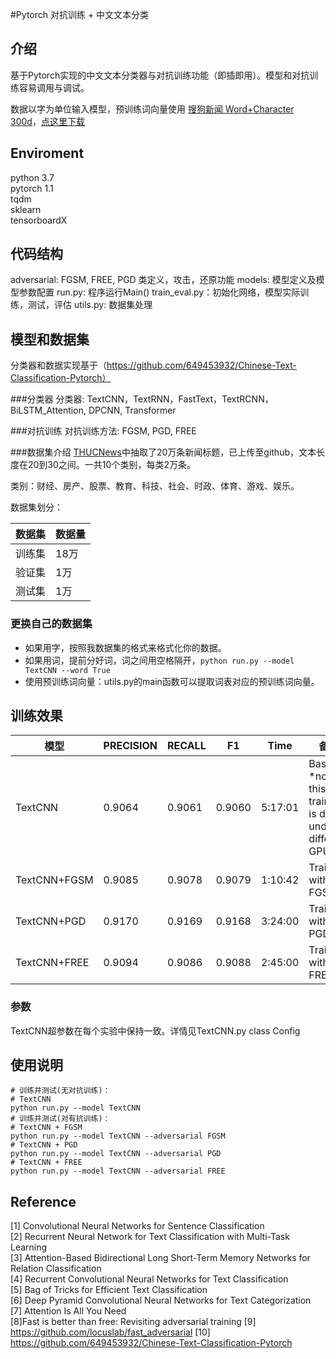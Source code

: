 #Pytorch 对抗训练 + 中文文本分类 

## 介绍
基于Pytorch实现的中文文本分类器与对抗训练功能（即插即用）。模型和对抗训练容易调用与调试。

数据以字为单位输入模型，预训练词向量使用 [搜狗新闻 Word+Character 300d](https://github.com/Embedding/Chinese-Word-Vectors)，[点这里下载](https://pan.baidu.com/s/14k-9jsspp43ZhMxqPmsWMQ)  

## Enviroment
python 3.7  
pytorch 1.1  
tqdm  
sklearn  
tensorboardX

## 代码结构
adversarial: FGSM, FREE, PGD 类定义，攻击，还原功能
models: 模型定义及模型参数配置
run.py: 程序运行Main()
train_eval.py：初始化网络，模型实际训练，测试，评估
utils.py: 数据集处理

## 模型和数据集
分类器和数据实现基于（https://github.com/649453932/Chinese-Text-Classification-Pytorch）

###分类器
分类器: TextCNN，TextRNN，FastText，TextRCNN，BiLSTM_Attention, DPCNN, Transformer

###对抗训练
对抗训练方法: FGSM, PGD, FREE

###数据集介绍
[THUCNews](http://thuctc.thunlp.org/)中抽取了20万条新闻标题，已上传至github，文本长度在20到30之间。一共10个类别，每类2万条。

类别：财经、房产、股票、教育、科技、社会、时政、体育、游戏、娱乐。

数据集划分：

数据集|数据量
--|--
训练集|18万
验证集|1万
测试集|1万


### 更换自己的数据集
 - 如果用字，按照我数据集的格式来格式化你的数据。  
 - 如果用词，提前分好词，词之间用空格隔开，`python run.py --model TextCNN --word True`  
 - 使用预训练词向量：utils.py的main函数可以提取词表对应的预训练词向量。  

## 训练效果
模型|PRECISION|RECALL|F1|Time|备注
--|--|--|--|--|--
TextCNN|0.9064|0.9061|0.9060|5:17:01|Baseline *note: this training is done under different GPU
TextCNN+FGSM|0.9085|0.9078|0.9079|1:10:42|Training with FGSM
TextCNN+PGD|0.9170|0.9169|0.9168|3:24:00|Training with PGD
TextCNN+FREE|0.9094|0.9086|0.9088|2:45:00|Training with FREE

### 参数
TextCNN超参数在每个实验中保持一致。详情见TextCNN.py class Config

## 使用说明
```
# 训练并测试(无对抗训练)：
# TextCNN
python run.py --model TextCNN
# 训练并测试(对有抗训练)：
# TextCNN + FGSM
python run.py --model TextCNN --adversarial FGSM
# TextCNN + PGD
python run.py --model TextCNN --adversarial PGD
# TextCNN + FREE
python run.py --model TextCNN --adversarial FREE
```

## Reference
[1] Convolutional Neural Networks for Sentence Classification  
[2] Recurrent Neural Network for Text Classification with Multi-Task Learning  
[3] Attention-Based Bidirectional Long Short-Term Memory Networks for Relation Classification  
[4] Recurrent Convolutional Neural Networks for Text Classification  
[5] Bag of Tricks for Efficient Text Classification  
[6] Deep Pyramid Convolutional Neural Networks for Text Categorization  
[7] Attention Is All You Need  
[8]Fast is better than free: Revisiting adversarial training
[9] https://github.com/locuslab/fast_adversarial
[10] https://github.com/649453932/Chinese-Text-Classification-Pytorch

